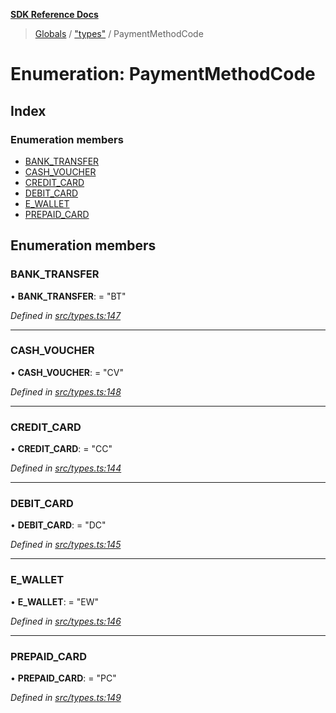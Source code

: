 **[SDK Reference Docs](../README.md)**

> [Globals](../README.md) / ["types"](../modules/_types_.md) / PaymentMethodCode

# Enumeration: PaymentMethodCode

## Index

### Enumeration members

- [BANK_TRANSFER](_types_.paymentmethodcode.md#bank_transfer)
- [CASH_VOUCHER](_types_.paymentmethodcode.md#cash_voucher)
- [CREDIT_CARD](_types_.paymentmethodcode.md#credit_card)
- [DEBIT_CARD](_types_.paymentmethodcode.md#debit_card)
- [E_WALLET](_types_.paymentmethodcode.md#e_wallet)
- [PREPAID_CARD](_types_.paymentmethodcode.md#prepaid_card)

## Enumeration members

### BANK_TRANSFER

• **BANK_TRANSFER**: = "BT"

_Defined in [src/types.ts:147](https://github.com/distributhor/paygate-sdk/blob/66ae948/src/types.ts#L147)_

---

### CASH_VOUCHER

• **CASH_VOUCHER**: = "CV"

_Defined in [src/types.ts:148](https://github.com/distributhor/paygate-sdk/blob/66ae948/src/types.ts#L148)_

---

### CREDIT_CARD

• **CREDIT_CARD**: = "CC"

_Defined in [src/types.ts:144](https://github.com/distributhor/paygate-sdk/blob/66ae948/src/types.ts#L144)_

---

### DEBIT_CARD

• **DEBIT_CARD**: = "DC"

_Defined in [src/types.ts:145](https://github.com/distributhor/paygate-sdk/blob/66ae948/src/types.ts#L145)_

---

### E_WALLET

• **E_WALLET**: = "EW"

_Defined in [src/types.ts:146](https://github.com/distributhor/paygate-sdk/blob/66ae948/src/types.ts#L146)_

---

### PREPAID_CARD

• **PREPAID_CARD**: = "PC"

_Defined in [src/types.ts:149](https://github.com/distributhor/paygate-sdk/blob/66ae948/src/types.ts#L149)_
